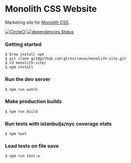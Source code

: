 # Monolith CSS Website
Marketing site for [Monolith CSS](https://github.com/geotrev/monolith).

[![CircleCI](https://circleci.com/gh/geotrev/getmonolith.io/tree/master.svg?style=svg)](https://circleci.com/gh/geotrev/monolith-site/tree/master) [![dependencies Status](https://david-dm.org/geotrev/getmonolith.io/status.svg)](https://david-dm.org/geotrev/getmonolith.io)

### Getting started
```shell
$ brew install npm
$ git clone git@github.com:gtreviranus/monolith-site.git
$ cd monolith-site/
$ npm install
```

### Run the dev server
```shell
$ npm run watch
```

### Make production builds
```shell
$ npm run build
```

### Run tests with istanbuljs/nyc coverage stats
```shell
$ npm test
```

### Load tests on file save
```shell
$ npm run test:w
```
